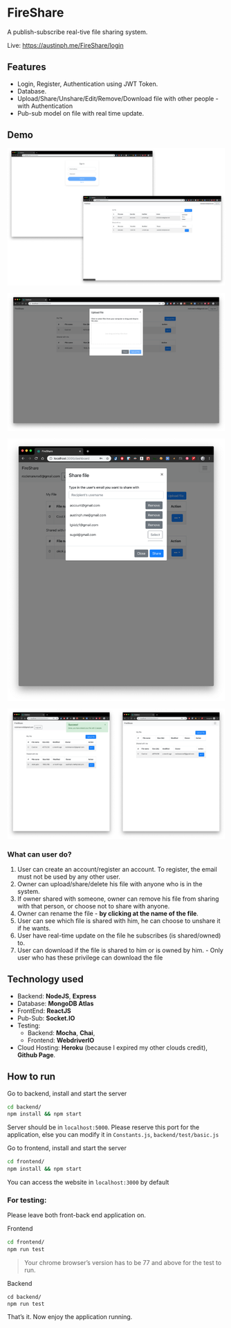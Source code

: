 
# FireShare

A publish-subscribe real-tive file sharing system.

Live: https://austinph.me/FireShare/login


## Features

- Login, Register, Authentication using JWT Token.
- Database.
- Upload/Share/Unshare/Edit/Remove/Download file with other people - with Authentication
- Pub-sub model on file with real time update.

## Demo

![image-20191114231344484](Readme.assets/image-20191114231344484.png)

![image-20191114231443608](Readme.assets/image-20191114231443608.png)

![image-20191114231552894](Readme.assets/image-20191114231552894.png)

![image-20191114231759560](Readme.assets/image-20191114231759560.png)


### What can user do?

1. User can create an account/register an account. To register, the email must not be used by any other user.
2. Owner can upload/share/delete his file with anyone who is in the system.
3. If owner shared with someone, owner can remove his file from sharing with that person, or choose not to share with anyone.
4. Owner can rename the file - **by clicking at the name of the file**.
5. User can see which file is shared with him, he can choose to unshare it if he wants.
6. User have real-time update on the file he subscribes (is shared/owned) to.
7. User can download if the file is shared to him or is owned by him. - Only user who has these privilege can download the file

## Technology used

- Backend: **NodeJS**, **Express**
- Database: **MongoDB Atlas** 
- FrontEnd: **ReactJS**
- Pub-Sub: **Socket.IO**
- Testing: 
  - Backend: **Mocha**, **Chai**, 
  - Frontend: **WebdriverIO**
- Cloud Hosting: **Heroku** (because I expired my other clouds credit),  **Github Page**.


## How to run

Go to backend, install and start the server

```bash
cd backend/
npm install && npm start
```

Server should be in `localhost:5000`. Please reserve this port for the application, else you can modify it in `Constants.js`, `backend/test/basic.js`



Go to frontend, install and start the server

```bash
cd frontend/
npm install && npm start
```

You can access the website in `localhost:3000` by default



### For testing:

Please leave both front-back end application on.

Frontend

```bash
cd frontend/
npm run test
```

> Your chrome browser’s version has to be 77 and above for the test to run.

Backend

```
cd backend/
npm run test
```



That’s it. Now enjoy the application running.
